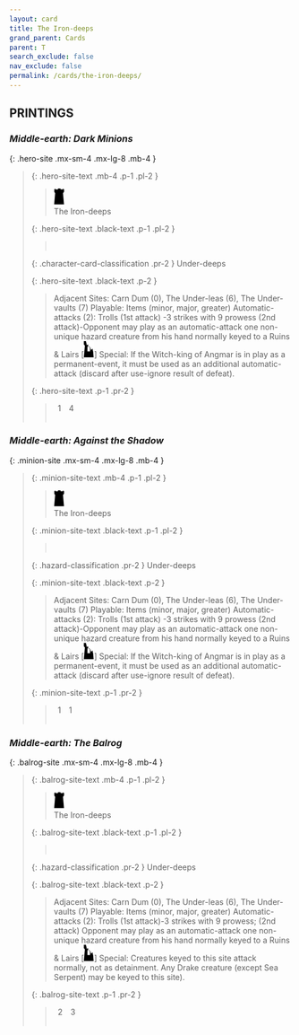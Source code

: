 ```yaml
---
layout: card
title: The Iron-deeps
grand_parent: Cards
parent: T
search_exclude: false
nav_exclude: false
permalink: /cards/the-iron-deeps/
---
```


## PRINTINGS


### _Middle-earth: Dark Minions_

{: .hero-site .mx-sm-4 .mx-lg-8 .mb-4 }
> {: .hero-site-text .mb-4 .p-1 .pl-2 }
> > <div class="card-mp"><img src="/assets/images/dark-hold.svg"></div>
> > <div class="character-card-name">The Iron-deeps</div>
>
> {: .hero-site-text .black-text .p-1 .pl-2 }
> > &nbsp;
>
> {: .character-card-classification .pr-2 }
> Under-deeps
>
> {: .hero-site-text .black-text .p-2 }
> > Adjacent Sites: Carn Dum (0), The Under-leas (6), The Under-vaults (7) Playable: Items (minor, major, greater) Automatic-attacks (2): Trolls (1st attack) -3 strikes with 9 prowess (2nd attack)-Opponent may play as an automatic-attack one non-unique hazard creature from his hand normally keyed to a Ruins & Lairs \[![](/assets/images/ruinlair.svg)] Special: If the Witch-king of Angmar is in play  as a permanent-event, it must be used as an additional automatic-attack (discard after use-ignore result of defeat). 
> 
> {: .hero-site-text .p-1 .pr-2 }
> > <div class="hero-site-draw"><span class="hero-you-draw">&ensp;1&ensp;</span><span class="hero-opp-draw">&ensp;4&ensp;</span></div>
> > <div class="card-corruption">&nbsp;</div>

### _Middle-earth: Against the Shadow_

{: .minion-site .mx-sm-4 .mx-lg-8 .mb-4 }
> {: .minion-site-text .mb-4 .p-1 .pl-2 }
> > <div class="card-mp"><img src="/assets/images/dark-hold.svg"></div>
> > <div class="card-name">The Iron-deeps</div>
>
> {: .minion-site-text .black-text .p-1 .pl-2 }
> > &nbsp;
>
> {: .hazard-classification .pr-2 }
> Under-deeps
>
> {: .minion-site-text .black-text .p-2 }
> > Adjacent Sites: Carn Dum (0), The Under-leas (6), The Under-vaults (7) Playable: Items (minor, major, greater) Automatic-attacks (2): Trolls (1st attack) -3 strikes with 9 prowess (2nd attack)-Opponent may play as an automatic-attack one non-unique hazard creature from his hand normally keyed to a Ruins & Lairs \[![](/assets/images/ruinlair.svg)] Special: If the Witch-king of Angmar is in play  as a permanent-event, it must be used as an additional automatic-attack (discard after use-ignore result of defeat). 
> 
> {: .minion-site-text .p-1 .pr-2 }
> > <div class="hero-site-draw"><span class="minion-you-draw">&ensp;1&ensp;</span><span class="minion-opp-draw">&ensp;1&ensp;</span></div>
> > <div class="card-corruption">&nbsp;</div>

### _Middle-earth: The Balrog_

{: .balrog-site .mx-sm-4 .mx-lg-8 .mb-4 }
> {: .balrog-site-text .mb-4 .p-1 .pl-2 }
> > <div class="card-mp"><img src="/assets/images/dark-hold.svg"></div>
> > <div class="card-name">The Iron-deeps</div>
>
> {: .balrog-site-text .black-text .p-1 .pl-2 }
> > &nbsp;
>
> {: .hazard-classification .pr-2 }
> Under-deeps
>
> {: .balrog-site-text .black-text .p-2 }
> > Adjacent Sites: Carn Dum (0), The Under-leas (6), The Under-vaults (7) Playable: Items (minor, major, greater) Automatic-attacks (2): Trolls (1st attack)-3 strikes with 9 prowess; (2nd attack) Opponent may play as an automatic-attack one non-unique hazard creature from his hand normally keyed to a Ruins & Lairs \[![](/assets/images/ruinlair.svg)] Special: Creatures keyed to this site attack normally, not as detainment. Any Drake creature (except Sea Serpent) may be keyed to this site). 
> 
> {: .balrog-site-text .p-1 .pr-2 }
> > <div class="hero-site-draw"><span class="minion-you-draw">&ensp;2&ensp;</span><span class="minion-opp-draw">&ensp;3&ensp;</span></div>
> > <div class="card-corruption">&nbsp;</div>

